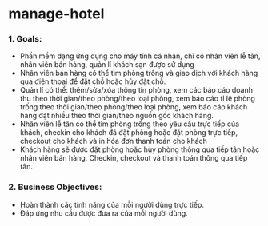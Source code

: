 # manage-hotel

### 1. Goals:
- Phần mềm dạng ứng dụng cho máy tính cá nhân, chỉ có nhân viên lễ tân, nhân viên bán hàng, quản lí khách sạn được sử dụng
- Nhân viên bán hàng có thể tìm phòng trống và giao dịch với khách hàng qua điện thoại để đặt chỗ hoặc hủy đặt chỗ.
- Quản lí có thể: thêm/sửa/xóa thông tin phòng, xem các báo cáo doanh thu theo thời gian/theo phòng/theo loại phòng, xem báo cáo tỉ lệ phòng trống theo thời gian/theo phòng/theo loại phòng, xem báo cáo khách hàng đặt nhiều theo thời gian/theo nguồn gốc khách hàng.
- Nhân viên lễ tân có thể tìm phòng trống theo yêu cầu trực tiếp của khách, checkin cho khách đã đặt phòng hoặc đặt phòng trực tiếp, checkout cho khách và in hóa đơn thanh toán cho khách
- Khách hàng sẽ được đặt phòng hoặc hủy phòng thông qua tiếp tân hoặc nhân viên bán hàng. Checkin, checkout và thanh toán thông qua tiếp tân.

### 2. Business Objectives:
- Hoàn thành các tính năng của mỗi người dùng trực tiếp.
- Đáp ứng nhu cầu được đưa ra của mỗi người dùng.

